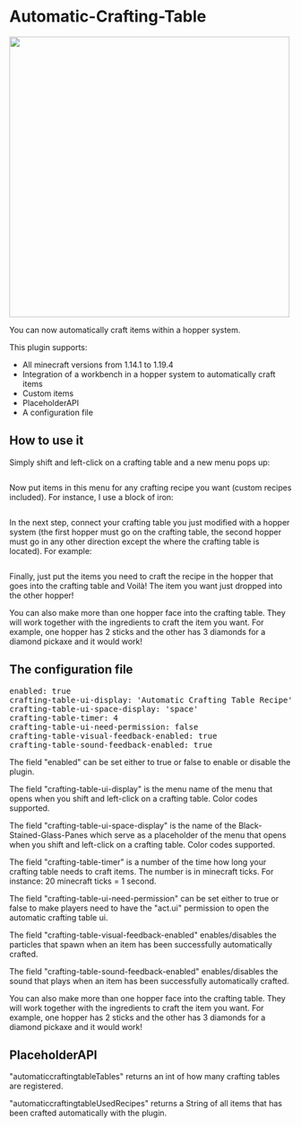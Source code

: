 <h1>Automatic-Crafting-Table</h1>

<img src="https://cdn.modrinth.com/data/SKieaOni/images/b5e4a22745cfc967d003e108efd4128cc8b9c37a.png" width="500" height="500" alt=""/>

<p>You can now automatically craft items within a hopper system. </p>
<p>This plugin supports: </p>

<ul>
<li>All minecraft versions from 1.14.1 to 1.19.4</li>
<li>Integration of a workbench in a hopper system to automatically craft items</li>
<li>Custom items</li>
<li>PlaceholderAPI</li>
<li>A configuration file</li>
</ul>


<h2>How to use it</h2>
<p>Simply shift and left-click on a crafting table and a new menu pops up:</p>

<img src="https://cdn.modrinth.com/data/SKieaOni/images/e89da135773a87b520d3788368632e4074bd22f9.png" alt=""/>

<p>Now put items in this menu for any crafting recipe you want (custom recipes included). For instance, I use a block of iron:</p>

<img src="https://cdn.modrinth.com/data/SKieaOni/images/d4de8f868097d2ca8df78b23efedda7ae56531c3.png"  alt=""/>

<p>In the next step, connect your crafting table you just modified with a hopper system (the first hopper must go on the crafting table, the second hopper must go in any other direction except the where the crafting table is located). For example:</p>

<img src="https://cdn.modrinth.com/data/SKieaOni/images/394c407f1975001fc0e5984e593bca0f1a76f8bd.png"  alt=""/>


<p>Finally, just put the items you need to craft the recipe in the hopper that goes into the crafting table and Voilà!
The item you want just dropped into the other hopper!</p>

<p>You can also make more than one hopper face into the crafting table. They will work 
together with the ingredients to craft the item you want. For example, one hopper has 2 sticks
and the other has 3 diamonds for a diamond pickaxe and it would work!</p>

<h2>The configuration file </h2>
<pre>
enabled: true
crafting-table-ui-display: 'Automatic Crafting Table Recipe'
crafting-table-ui-space-display: 'space'
crafting-table-timer: 4
crafting-table-ui-need-permission: false
crafting-table-visual-feedback-enabled: true
crafting-table-sound-feedback-enabled: true</pre>

<p>The field "enabled" can be set either to true or false to enable or disable the plugin.</p>
<p>The field "crafting-table-ui-display" is the menu name of the menu that opens when you shift and left-click on a crafting table. Color codes supported.</p>
<p>The field "crafting-table-ui-space-display" is the name of the Black-Stained-Glass-Panes which serve as  a placeholder of the menu that opens when you shift and left-click on a crafting table. Color codes supported.</p>
<p>The field "crafting-table-timer" is a number of the time how long your crafting table needs to craft items. The number is in minecraft ticks. For instance: 20 minecraft ticks = 1 second.</p>
<p>The field "crafting-table-ui-need-permission" can be set either to true or false to make players need to have the "act.ui" permission to open the automatic crafting table ui.</p>
<p>The field "crafting-table-visual-feedback-enabled" enables/disables the particles that spawn when an item has been successfully automatically crafted.</p>
<p>The field "crafting-table-sound-feedback-enabled" enables/disables the sound that plays when an item has been successfully automatically crafted.</p>
<p>You can also make more than one hopper face into the crafting table. They will work together with the ingredients to craft the item you want. For example, one hopper has 2 sticks and the other has 3 diamonds for a diamond pickaxe and it would work!</p>

<h2>PlaceholderAPI</h2>

<p>"automaticcraftingtableTables" returns an int of how many crafting tables are registered.</p>
<p>"automaticcraftingtableUsedRecipes" returns a String of all items that has been crafted automatically with the plugin.</p>